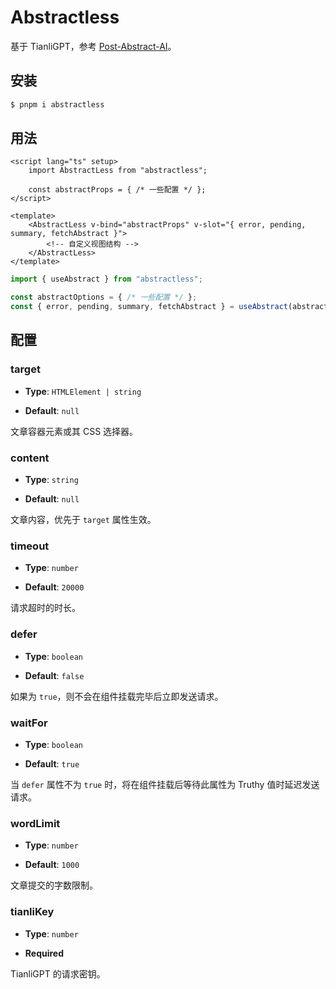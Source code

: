 # Abstractless

基于 TianliGPT，参考 [Post-Abstract-AI](https://github.com/zhheo/Post-Abstract-AI)。

## 安装

```bash
$ pnpm i abstractless
```

## 用法

```vue
<script lang="ts" setup>
    import AbstractLess from "abstractless";

    const abstractProps = { /* 一些配置 */ };
</script>

<template>
    <AbstractLess v-bind="abstractProps" v-slot="{ error, pending, summary, fetchAbstract }">
        <!-- 自定义视图结构 -->
    </AbstractLess>
</template>
```

```ts
import { useAbstract } from "abstractless";

const abstractOptions = { /* 一些配置 */ };
const { error, pending, summary, fetchAbstract } = useAbstract(abstractOptions);
```

## 配置

### target

- **Type**: ``HTMLElement | string``

- **Default**: ``null``

文章容器元素或其 CSS 选择器。

### content

- **Type**: ``string``

- **Default**: ``null``

文章内容，优先于 ``target`` 属性生效。

### timeout

- **Type**: ``number``

- **Default**: ``20000``

请求超时的时长。

### defer

- **Type**: ``boolean``

- **Default**: ``false``

如果为 ``true``，则不会在组件挂载完毕后立即发送请求。

### waitFor

- **Type**: ``boolean``

- **Default**: ``true``

当 ``defer`` 属性不为 ``true`` 时，将在组件挂载后等待此属性为 Truthy 值时延迟发送请求。

### wordLimit

- **Type**: ``number``

- **Default**: ``1000``

文章提交的字数限制。

### tianliKey

- **Type**: ``number``

- **Required**

TianliGPT 的请求密钥。